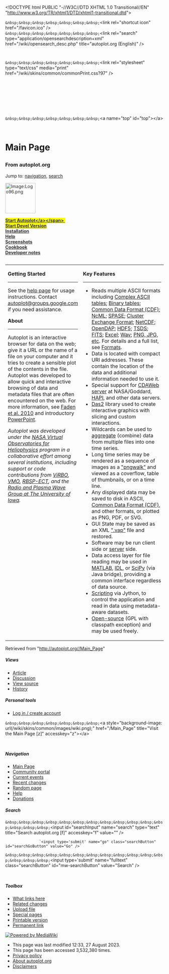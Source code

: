 \<\!DOCTYPE html PUBLIC "-//W3C//DTD XHTML 1.0 Transitional//EN"
"<http://www.w3.org/TR/xhtml1/DTD/xhtml1-transitional.dtd>"\>

<html xmlns="http://www.w3.org/1999/xhtml" xml:lang="en" lang="en" dir="ltr">

<head>

<script async src="https://www.googletagmanager.com/gtag/js?id=G-HQZ6R2K1CK">

</script>

<script>

```
 window.dataLayer = window.dataLayer || [];
 function gtag(){dataLayer.push(arguments);}
 gtag('js', new Date());

 gtag('config', 'G-HQZ6R2K1CK');
```
</script>

<meta http-equiv="Content-Type" content="text/html; charset=utf-8" />

<meta name="verify-v1" content="Mehs4JZLinNEeWvcrXGQg88sMXcH1ZBP5KcbXaip1H0=" />

<meta name="verify-v1" content="wnhZeyWUXQdb4hSJoCQyaODA/1H6oToNGUrcfBhXNfM=" />

<meta name="keywords" content="Main Page,PNG Walks,cookbook,developer,developer.book,gallery,help,idl,matlab,python" />

`&nbsp;&nbsp;&nbsp;&nbsp;&nbsp;&nbsp;&nbsp;`&lt;link rel=&quot;shortcut icon&quot; href=&quot;/favicon.ico&quot; /&gt;  
`&nbsp;&nbsp;&nbsp;&nbsp;&nbsp;&nbsp;&nbsp;`&lt;link rel=&quot;search&quot; type=&quot;application/opensearchdescription+xml&quot; href=&quot;/wiki/opensearch_desc.php&quot; title=&quot;autoplot.org (English)&quot; /&gt;  
```
       
```
<title>

autoplot.org - Main Page

</title>

<style type="text/css" media="screen, projection">

/\*\<\!\[CDATA\[\*/

```
           @import "/wiki/skins/common/shared.css?97";
           @import "/wiki/skins/monobook/main.css?97";
       /*]]>*/
```
</style>

`&nbsp;&nbsp;&nbsp;&nbsp;&nbsp;&nbsp;&nbsp;`&lt;link rel=&quot;stylesheet&quot; type=&quot;text/css&quot; media=&quot;print&quot; href=&quot;/wiki/skins/common/commonPrint.css?97&quot; /&gt;  
```
       
       
       
       
       
       
       
```
<script type= "text/javascript">

/\*\<\!\[CDATA\[\*/ var skin = "monobook"; var stylepath =
"/wiki/skins"; var wgArticlePath = "/$1"; var wgScriptPath = "/wiki";
var wgScript = "/wiki/index.php"; var wgServer =
"<http://autoplot.org/>"; var wgCanonicalNamespace = ""; var
wgCanonicalSpecialPageName = false; var wgNamespaceNumber = 0; var
wgPageName = "Main\_Page"; var wgTitle = "Main Page"; var wgAction =
"view"; var wgRestrictionEdit = \["sysop"\]; var wgRestrictionMove =
\["sysop"\]; var wgArticleId = "1"; var wgIsArticle = true; var
wgUserName = null; var wgUserGroups = null; var wgUserLanguage = "en";
var wgContentLanguage = "en"; var wgBreakFrames = false; var
wgCurRevisionId = "7652"; /\*\]\]\>\*/

</script>

<script type="text/javascript" src="/wiki/skins/common/wikibits.js?97">

</script>

<script type="text/javascript" src="/wiki/index.php?title=-&amp;action=raw&amp;gen=js&amp;useskin=monobook">

</script>

<style type="text/css">

/\*\<\!\[CDATA\[\*/ @import
"/wiki/index.php?title=MediaWiki:Common.css\&usemsgcache=yes\&action=raw\&ctype=text/css\&smaxage=18000";
@import
"/wiki/index.php?title=MediaWiki:Monobook.css\&usemsgcache=yes\&action=raw\&ctype=text/css\&smaxage=18000";
@import "/wiki/index.php?title=-\&action=raw\&gen=css\&maxage=18000";
/\*\]\]\>\*/

</style>

<script type="text/javascript" src="/wiki/extensions/Treeview5/dtree.js">

</script>

<script type="text/javascript" src="/wiki/extensions/js/using.js">

</script>

<script type="text/javascript" src="/wiki/extensions/js/jquery/jquery-1.8.3.min.js">

</script>

<script type="text/javascript" src="/wiki/extensions/js/jquery/jquery.client.js">

</script>

<script type="text/javascript" src="/wiki/extensions/js/main.js">

</script>

<script type="text/javascript" src="/wiki/extensions/js/showhidefit/showhide.js">

</script>

<script type="text/javascript" src="/wiki/extensions/js/tables/tablecollapse.js">

</script>

<script type="text/javascript" src="/wiki/extensions/js/layout/layout.js">

</script>

<script type="text/javascript" src="https://cdn.rawgit.com/mathjax/MathJax/2.7.1/MathJax.js?config=TeX-AMS-MML_SVG">

</script>

<script type="text/javascript" src="/wiki/extensions/js/textinputs_jquery.js">

</script>

<script type="text/javascript" src="/wiki/extensions/js/writemaths.js">

</script>

<script type="text/javascript" src="/wiki/extensions/js/layout/mathjax.js">

</script>

<script type="text/javascript" src="/wiki/skins/common/ajax.js?97">

</script>

</head>

<body  class="mediawiki ns-0 ltr page-Main_Page">

<div id="globalWrapper">

<div id="column-content">

<div id="content">

`&nbsp;&nbsp;&nbsp;&nbsp;&nbsp;&nbsp;&nbsp;`&lt;a name=&quot;top&quot; id=&quot;top&quot;&gt;&lt;/a&gt;  
```
               
```
<h1 class="firstHeading">

Main Page

</h1>

<div id="bodyContent">

<h3 id="siteSub">

From autoplot.org

</h3>

<div id="contentSub">

</div>

<div id="jump-to-nav">

Jump to: <a href="#column-one">navigation</a>,
<a href="#searchInput">search</a>

</div>

<div id="launch" class="pBody" style="opacity:0.9;filter:alpha(opacity=90)">

<a href="/autoplot/index.php?title=Image:Logo96.png" class="image" title="Image:Logo96.png"><img alt="Image:Logo96.png" src="/autoplot/images/Logo96.png" width="96" height="96" border="0" /></a>

<span style="background-color:yellow;font-weight: bold;"><a href="http://autoplot.org/jnlp/latest/" class="external text" title="http://autoplot.org/jnlp/latest/" rel="nofollow">Start
Autoplot&lt;/a&gt;&lt;/span&gt;&nbsp;
<span class="linuxnote" style="background-color:#ff99ff;display:none;">Linux
Installation</span>  
<span style="font-weight: bold;"><a href="http://autoplot.org/jnlp/devel/" class="external text" title="http://autoplot.org/jnlp/devel/" rel="nofollow">Start
Devel Version</a> </span>  
<span style="font-weight: bold;"><a href="/autoplot/index.php?title=help#Installation" title="help">Installation</a></span>  
<span style="font-weight: bold;"><a href="/autoplot/index.php?title=help" title="help">Help</a></span>  
<span style="font-weight: bold;"><a href="/autoplot/index.php?title=gallery" title="gallery">Screenshots</a></span>  
<span style="font-weight: bold;"><a href="/autoplot/index.php?title=cookbook" title="cookbook">Cookbook</a></span>  
<span style="font-weight: bold;"><a href="/autoplot/index.php?title=developer" title="developer">Developer
notes</a></span>

</div>

<table border="0" cellpadding="2" width="100%" align="left">

<tr>

<td style="vertical-align:top" width="40%">

<b>Getting Started</b>

<hr />

See the <a href="/autoplot/index.php?title=help" title="help">help
page</a> for usage instructions. Contact
<a href="https://groups.google.com/forum/#!forum/autoplot" class="external text" title="https://groups.google.com/forum/#!forum/autoplot" rel="nofollow">autoplot@groups.google.com</a>
if you need assistance.

  
<b>About</b>

<hr />

Autoplot is an interactive browser for data on the web; give it a URL or
the name of a file on your computer and it tries to create a sensible
plot of the contents in the file. Autoplot was developed to allow quick
and interactive browsing of data and metadata files that are often
encountered on the web. For more information, see
<a href="http://autoplot.org/wiki/images/autoplot.pdf" class="external text" title="http://autoplot.org/wiki/images/autoplot.pdf" rel="nofollow">Faden
et al. 2010</a> and introductory
<a href="http://autoplot.org/wiki/images/autoplotIntroduction.ppt" class="external text" title="http://autoplot.org/wiki/images/autoplotIntroduction.ppt" rel="nofollow">PowerPoint</a>.

<i>Autoplot was developed under the
<a href="http://hpde.gsfc.nasa.gov/" class="external text" title="http://hpde.gsfc.nasa.gov/" rel="nofollow">NASA
Virtual Observatories for Heliophysics</a> program in a collaborative
effort among several institutions, including support or code
contributions from
<a href="http://virbo.org" class="external text" title="http://virbo.org" rel="nofollow">ViRBO</a>,
<a href="http://vmo.gsfc.nasa.gov" class="external text" title="http://vmo.gsfc.nasa.gov" rel="nofollow">VMO</a>,
<a href="http://www.rbsp-ect.lanl.gov/" class="external text" title="http://www.rbsp-ect.lanl.gov/" rel="nofollow">RBSP-ECT</a>,
and the
<a href="http://www-pw.physics.uiowa.edu/" class="external text" title="http://www-pw.physics.uiowa.edu/" rel="nofollow">Radio
and Plasma Wave Group at The University of Iowa</a>.</i>

</td>

<td style="vertical-align:top">

<b>Key Features</b>

<hr />

  - Reads multiple ASCII formats including
    <a href="/autoplot/index.php?title=help#ASCII_table" title="help">Complex
    ASCII tables</a>;
    <a href="/autoplot/index.php?title=help#Binary_table" title="help">Binary
    tables</a>;
    <a href="http://cdf.gsfc.nasa.gov/" class="external text" title="http://cdf.gsfc.nasa.gov/" rel="nofollow">Common
    Data Format (CDF)</a>;
    <a href="http://www.unidata.ucar.edu/software/netcdf/ncml" class="external text" title="http://www.unidata.ucar.edu/software/netcdf/ncml" rel="nofollow">NcML</a>;
    <a href="http://spase-group.org/" class="external text" title="http://spase-group.org/" rel="nofollow">SPASE</a>;
    <a href="http://www.space-plasma.qmw.ac.uk/csds/welcome.html" class="external text" title="http://www.space-plasma.qmw.ac.uk/csds/welcome.html" rel="nofollow">Cluster
    Exchange Format</a>;
    <a href="http://www.unidata.ucar.edu/software/netcdf/" class="external text" title="http://www.unidata.ucar.edu/software/netcdf/" rel="nofollow">NetCDF</a>;
    <a href="http://opendap.org" class="external text" title="http://opendap.org" rel="nofollow">OpenDAP</a>;
    <a href="http://www.hdfgroup.org/HDF5/" class="external text" title="http://www.hdfgroup.org/HDF5/" rel="nofollow">HDF5</a>;
    <a href="http://tsds.net" class="external text" title="http://tsds.net" rel="nofollow">TSDS</a>;
    <a href="http://fits.gsfc.nasa.gov/fits_intro.html" class="external text" title="http://fits.gsfc.nasa.gov/fits_intro.html" rel="nofollow">FITS</a>;
    <a href="/autoplot/index.php?title=help#Excel" title="help">Excel</a>;
    <a href="/autoplot/index.php?title=help#Wav_Files" title="help">Wav</a>;
    <a href="/autoplot/index.php?title=help#Images" title="help">PNG,
    JPG, etc</a>. For details and a full list, see
    <a href="/autoplot/index.php?title=help#Formats_Read" title="help">Formats</a>.
  - Data is located with compact URI addresses. These contain the
    location of the data and additional information needed to use it.
  - Special support for
    <a href="/autoplot/index.php?title=help#CDAWeb" title="help">CDAWeb
    server</a> at NASA/Goddard,
    <a href="http://hapi-server.org" class="external text" title="http://hapi-server.org" rel="nofollow">HAPI</a>,
    and other data servers.
  - <a href="https://das2.org" class="external text" title="https://das2.org" rel="nofollow">Das2</a>
    library used to create interactive graphics with slicing and custom
    interactions.
  - Wildcards can be used to
    <a href="/autoplot/index.php?title=help#Aggregation" title="help">aggregate</a>
    (combine) data from multiple files into one time series.
  - Long time series may be rendered as a sequence of images as a
    <a href="/autoplot/index.php?title=PNG_Walks" title="PNG Walks">"pngwalk"</a>
    and viewed as a coverflow, table of thumbnails, or on a time line.
  - Any displayed data may be saved to disk in ASCII,
    <a href="http://cdf.gsfc.nasa.gov/" class="external text" title="http://cdf.gsfc.nasa.gov/" rel="nofollow">Common
    Data Format (CDF)</a>, and other formats, or plotted as PNG, PDF, or
    SVG.
  - GUI State may be saved as an XML
    <a href="/autoplot/index.php?title=developer.book#vap_files" title="developer.book">".vap"</a>
    file and restored.
  - Software may be run client side or
    <a href="https://cottagesystems.com/AutoplotServlet" class="external text" title="https://cottagesystems.com/AutoplotServlet" rel="nofollow">server</a>
    side.
  - Data access layer for file reading may be used in
    <a href="/autoplot/index.php?title=matlab" title="matlab">
    MATLAB</a>, <a href="/autoplot/index.php?title=idl" title="idl">
    IDL</a>, or
    <a href="/autoplot/index.php?title=python" title="python"> SciPy</a>
    (via Java bridge), providing a common interface regardless of data
    source.
  - <a href="https://github.com/autoplot/documentation/wiki/scripting" class="external text" title="https://github.com/autoplot/documentation/wiki/scripting" rel="nofollow">Scripting</a>
    via Jython, to control the application and read in data using
    metadata-aware datasets.
  - <a href="http://autoplot.org/Autoplot_from_source" class="external text" title="http://autoplot.org/Autoplot_from_source" rel="nofollow">Open-source</a>
    (GPL with classpath exception) and may be used freely.

</td>

</tr>

</table>

<html>

<div>

<script type="text/javascript" src="//rf.revolvermaps.com/0/0/4.js?i=5gb0hgkpqgv&amp;m=0&amp;h=128&amp;c=ff0000&amp;r=0" async="async">

</script>

<script type="text/javascript">

rm2d\_ki101('5','200','100','5gb0hgkpqgv','ff0000',40);

</script>

</div>

<script>

$(document).ready(function () { $('\#launch \> p \>
a').attr('href','<http://autoplot.org/autoplot.jnlp>'); $('\#launch \> p
\> a').attr('title','Start Autoplot');
$('\#p-search').before($('\#launch'));
$('\#stats').append($('\#rm\_pkI1\_')); $('\#rm\_pkI1\_').wrap('

<div id="visitors" align="center" class="pBody">

</div>

'); $('\#visitors').prepend('Recent visits'); //$('\#visitors').hide();

// WebStart fix if ($.client.os == "Linux") {

```
 //$($(".external:contains('Start Autoplot')")).attr('href','`<http://autoplot.org/help#Installation>`').attr('Title','Linux operating system detected - link goes to special WebStart instructions');
```
}

```
   (function(h,o,t,j,a,r){
       h.hj=h.hj||function(){(h.hj.q=h.hj.q||[]).push(arguments)};
       h._hjSettings={hjid:1307322,hjsv:6};
       a=o.getElementsByTagName('head')[0];
       r=o.createElement('script');r.async=1;
       r.src=t+h._hjSettings.hjid+j+h._hjSettings.hjsv;
       a.appendChild(r);
   })(window,document,'`<https://static.hotjar.com/c/hotjar->`','.js?sv=');
```
});

</script>

</html>

<div class="printfooter">

Retrieved from
"<a href="http://autoplot.org//Main_Page"><http://autoplot.org//Main_Page></a>"

</div>

<div class="visualClear">

</div>

</div>

</div>

</div>

<div id="column-one">

<div id="p-cactions" class="portlet">

<h5>

Views

</h5>

<div class="pBody">

  - <a href="/Main_Page" title="View the content page [c]" accesskey="c">Article</a>
  - <a href="/Talk:Main_Page" title="Discussion about the content page [t]" accesskey="t">Discussion</a>
  - <a href="/wiki/index.php?title=Main_Page&amp;action=edit" title="This page is protected. You can view its source. [e]" accesskey="e">View
    source</a>
  - <a href="/wiki/index.php?title=Main_Page&amp;action=history" title="Past versions of this page. [h]" accesskey="h">History</a>

</div>

</div>

<div class="portlet" id="p-personal">

<h5>

Personal tools

</h5>

<div class="pBody">

  - <a href="/wiki/index.php?title=Special:Userlogin&amp;returnto=Main_Page" title="You are encouraged to log in, it is not mandatory however. [o]" accesskey="o">Log
    in / create account</a>

</div>

</div>

<div class="portlet" id="p-logo">

`&nbsp;&nbsp;&nbsp;&nbsp;&nbsp;&nbsp;&nbsp;`&lt;a style=&quot;background-image: url(/wiki/skins/common/images/wiki.png);&quot; href=&quot;/Main_Page&quot; title=&quot;Visit the Main Page [z]&quot; accesskey=&quot;z&quot;&gt;&lt;/a&gt;  
```
   
```
</div>

<script type="text/javascript">

if (window.isMSIE55) fixalpha();

</script>

<div class='portlet' id='p-navigation'>

<h5>

Navigation

</h5>

<div class='pBody'>

  - <a href="/Main_Page" title="Visit the Main Page [z]" accesskey="z">Main
    Page</a>
  - <a href="/autoplot.org:Community_Portal" title="About the project, what you can do, where to find things">Community
    portal</a>
  - <a href="/Current_events" title="Find background information on current events">Current
    events</a>
  - <a href="/Special:Recentchanges" title="The list of recent changes in the wiki. [r]" accesskey="r">Recent
    changes</a>
  - <a href="/Special:Random" title="Load a random page [x]" accesskey="x">Random
    page</a>
  - <a href="/Help:Contents" title="The place to find out.">Help</a>
  - <a href="/autoplot.org:Site_support" title="Support us">Donations</a>

</div>

</div>

<div id="p-search" class="portlet">

<h5>

<label for="searchInput">Search</label>

</h5>

<div id="searchBody" class="pBody">

<form action="/Special:Search" id="searchform">

<div>

`&nbsp;&nbsp;&nbsp;&nbsp;&nbsp;&nbsp;&nbsp;&nbsp;&nbsp;&nbsp;&nbsp;&nbsp;&nbsp;&nbsp;&nbsp;`&lt;input id=&quot;searchInput&quot; name=&quot;search&quot; type=&quot;text&quot; title=&quot;Search autoplot.org [f]&quot; accesskey=&quot;f&quot; value=&quot;&quot; /&gt;  
```
               `<input type='submit' name="go" class="searchButton" id="searchGoButton" value="Go" />` 
```
`&nbsp;&nbsp;&nbsp;&nbsp;&nbsp;&nbsp;&nbsp;&nbsp;&nbsp;&nbsp;&nbsp;&nbsp;&nbsp;&nbsp;&nbsp;`&lt;input type='submit' name=&quot;fulltext&quot; class=&quot;searchButton&quot; id=&quot;mw-searchButton&quot; value=&quot;Search&quot; /&gt;  
```
           
```
</div>

</form>

</div>

</div>

<div class="portlet" id="p-tb">

<h5>

Toolbox

</h5>

<div class="pBody">

  - <a href="/Special:Whatlinkshere/Main_Page" title="List of all wiki pages that link here [j]" accesskey="j">What
    links here</a>
  - <a href="/Special:Recentchangeslinked/Main_Page" title="Recent changes in pages linked from this page [k]" accesskey="k">Related
    changes</a>
  - <a href="/Special:Upload" title="Upload images or media files [u]" accesskey="u">Upload
    file</a>
  - <a href="/Special:Specialpages" title="List of all special pages [q]" accesskey="q">Special
    pages</a>
  - <a href="/wiki/index.php?title=Main_Page&amp;printable=yes" title="Printable version of this page [p]" accesskey="p">Printable
    version</a>
  - <a href="/wiki/index.php?title=Main_Page&amp;oldid=7652" title="Permanent link to this version of the page">Permanent
    link</a>

</div>

</div>

</div>

<div class="visualClear">

</div>

<div id="footer">

<div id="f-poweredbyico">

<a href="http://www.mediawiki.org/"><img src="/wiki/skins/common/images/poweredby_mediawiki_88x31.png" alt="Powered by MediaWiki" /></a>

</div>

  - This page was last modified 12:33, 27 August 2023.
  - This page has been accessed 3,532,380 times.
  - <a href="/autoplot.org:Privacy_policy" title="autoplot.org:Privacy policy">Privacy
    policy</a>
  - <a href="/autoplot.org:About" title="autoplot.org:About">About
    autoplot.org</a>
  - <a href="/autoplot.org:General_disclaimer" title="autoplot.org:General disclaimer">Disclaimers</a>

</div>

<script type="text/javascript">

if (window.runOnloadHook) runOnloadHook();

</script>

</div>

</body>

<script type="text/javascript">

//var gaJsHost = (("https:" == document.location.protocol) ?
"<https://ssl>." : "<http://www>.");
//document.write(unescape("%3Cscript src='" + gaJsHost +
"google-analytics.com/ga.js' type='text/javascript'%3E%3C/script%3E"));

</script>

<script type="text/javascript">

//var pageTracker = \_gat.\_getTracker("UA-4845406-1");
//pageTracker.\_initData(); //pageTracker.\_trackPageview();

</script>

</html>

